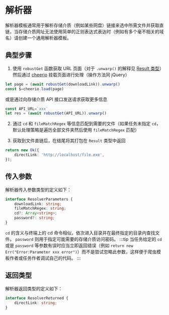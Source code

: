 # 解析器
解析器模板通常用于解析存储介质（例如某些网盘）链接来选中所需文件并获取直链，当存储介质网址无法使用简单的正则表达式表达时（例如有多个毫不相关的域名）请创建一个通用解析器模板。

## 典型步骤

1. 使用 `robustGet` 函数获取 URL 页面（对于 `.unwarp()` 的解释见 [Result 类型](./general.md#result-%E7%B1%BB%E5%9E%8B)）然后通过 [cheerio](https://github.com/cheeriojs/cheerio) 挂载页面进行处理（操作方法同 jQuery）
```typescript
let page = (await robustGet(downloadLink)).unwarp()
const $=cheerio.load(page)
```
或是通过向存储介质 API 接口发送请求获取更多信息
```typescript
const API_URL=`xxx`
let res = (await robustGet(API_URL)).unwarp()
```

2. 通过 `cd` 和 `fileMatchRegex` 等信息匹配到需要的文件（如果任务未指定 `cd`，默认处理策略是遍历全部文件夹然后使用 `fileMatchRegex` 匹配）

3. 获取到文件直链后，在结尾将其打包在 `Result` 类型中返回
```typescript
return new Ok({
	directLink: 'http://localhost/file.exe',
});
```
## 传入参数
解析器传入参数类型的定义如下：
```typescript
interface ResolverParameters {
	downloadLink: string;
	fileMatchRegex: string;
	cd?: Array<string>;
	password?: string;
}
```
`cd` 的含义与终端上的 cd 命令相似，依次进入目录并在最终指定的目录内查找文件。
`password` 则用于指定可能需要的存储介质访问密码。
:::tip
当任务给定的 `cd` 或是 `password` 等参数有误时应当立即返回错误（例如 `return new Err("Error:Parameter xxx error")`）而不是尝试忽略此参数，这样便于爬虫模板作者或任务作者调试自己的代码。
:::

## 返回类型
解析器返回类型的定义如下：
```typescript
interface ResolverReturned {
	directLink: string;
}
```